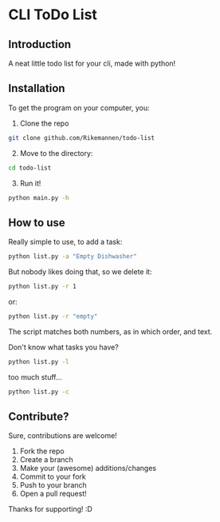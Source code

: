 # CLI ToDo List

## Introduction
A neat little todo list for your cli, made with python!

## Installation

To get the program on your computer, you:

1. Clone the repo

```bash
git clone github.com/Rikemannen/todo-list
```

2. Move to the directory:

```bash
cd todo-list
```

3. Run it!

```bash
python main.py -h
```

## How to use

Really simple to use, to add a task:

```bash
python list.py -a "Empty Dishwasher"
```

But nobody likes doing that, so we delete it:

```bash
python list.py -r 1
```

or:

```bash
python list.py -r "empty"
```

The script matches both numbers, as in which order, and text.

Don't know what tasks you have?

```bash
python list.py -l
```

too much stuff...

```bash
python list.py -c
```

## Contribute?

Sure, contributions are welcome!

1. Fork the repo
2. Create a branch
3. Make your (awesome) additions/changes
4. Commit to your fork
5. Push to your branch
6. Open a pull request!

Thanks for supporting! :D